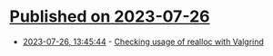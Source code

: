 # [Published on 2023-07-26](index.md)

* [2023-07-26, 13:45:44](https://lobste.rs/s/brjlpg/checking_usage_realloc_with_valgrind) - [Checking usage of realloc with Valgrind](https://developers.redhat.com/articles/2023/07/26/checking-usage-realloc-valgrind)
